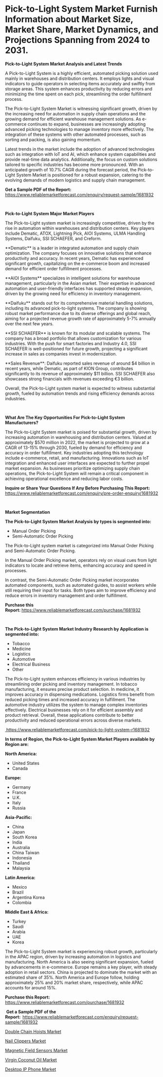 <p><h1>Pick-to-Light System Market Furnish Information about Market Size, Market Share, Market Dynamics, and Projections Spanning from 2024 to 2031.</h1></p><p><strong>Pick-to-Light System Market Analysis and Latest Trends</strong></p>
<p><p>A Pick-to-Light System is a highly efficient, automated picking solution used mainly in warehouses and distribution centers. It employs lights and visual indicators to guide operators in selecting items accurately and swiftly from storage areas. This system enhances productivity by reducing errors and minimizing the time spent on each pick, streamlining the order fulfillment process.</p><p>The Pick-to-Light System Market is witnessing significant growth, driven by the increasing need for automation in supply chain operations and the growing demand for efficient warehouse management solutions. As e-commerce continues to expand, businesses are increasingly adopting advanced picking technologies to manage inventory more effectively. The integration of these systems with other automated processes, such as sorting and packing, is also gaining momentum.</p><p>Latest trends in the market include the adoption of advanced technologies such as integration with IoT and AI, which enhance system capabilities and provide real-time data analytics. Additionally, the focus on custom solutions tailored to specific industries has become more pronounced. With an anticipated growth of 10.7% CAGR during the forecast period, the Pick-to-Light System Market is positioned for a robust expansion, catering to the evolving demands of modern logistics and supply chain management.</p></p>
<p><strong>Get a Sample PDF of the Report:&nbsp;</strong> <a href="https://www.reliablemarketforecast.com/enquiry/request-sample/1681932?utm_campaign=1141&utm_medium=2&utm_source=Github&utm_content=ia&utm_term=11122024&utm_id=pick-to-light-system">https://www.reliablemarketforecast.com/enquiry/request-sample/1681932</a></p>
<p>&nbsp;</p>
<p><strong>Pick-to-Light System Major Market Players</strong></p>
<p><p>The Pick-to-Light system market is increasingly competitive, driven by the rise in automation within warehouses and distribution centers. Key players include Dematic, ATOX, Lightning Pick, AIOI Systems, ULMA Handling Systems, Daifuku, SSI SCHAEFER, and Creform.</p><p>**Dematic** is a leader in integrated automation and supply chain optimization. The company focuses on innovative solutions that enhance productivity and accuracy. In recent years, Dematic has experienced significant growth, capitalizing on the e-commerce boom and increased demand for efficient order fulfillment processes.</p><p>**AIOI Systems** specializes in intelligent solutions for warehouse management, particularly in the Asian market. Their expertise in advanced automation and user-friendly interfaces has supported steady expansion, driven by the growing need for efficiency in inventory management.</p><p>**Daifuku** stands out for its comprehensive material handling solutions, including its advanced pick-to-light systems. The company is showing robust market performance due to its diverse offerings and global reach, aiming for a projected revenue growth rate of approximately 5-7% annually over the next few years.</p><p>**SSI SCHAEFER** is known for its modular and scalable systems. The company has a broad portfolio that allows customization for various industries. With the push for smart factories and Industry 4.0, SSI SCHAEFER is well-positioned for future growth, projecting a significant increase in sales as companies invest in modernization.</p><p>**Sales Revenue**: Daifuku reported sales revenue of around $4 billion in recent years, while Dematic, as part of KION Group, contributes significantly to its revenue of approximately $11 billion. SSI SCHAEFER also showcases strong financials with revenues exceeding €3 billion.</p><p>Overall, the Pick-to-Light system market is expected to witness substantial growth, fueled by automation trends and rising efficiency demands across industries.</p></p>
<p>&nbsp;</p>
<p><strong>What Are The Key Opportunities For Pick-to-Light System Manufacturers?</strong></p>
<p><p>The Pick-to-Light System market is poised for substantial growth, driven by increasing automation in warehousing and distribution centers. Valued at approximately $570 million in 2022, the market is projected to grow at a CAGR of 13-15% through 2030, fueled by demand for efficiency and accuracy in order fulfillment. Key industries adopting this technology include e-commerce, retail, and manufacturing. Innovations such as IoT integration and enhanced user interfaces are expected to further propel market expansion. As businesses prioritize optimizing supply chain operations, the Pick-to-Light System will remain a critical component in achieving operational excellence and reducing labor costs.</p></p>
<p><strong>Inquire or Share Your Questions If Any Before Purchasing This Report:</strong> <a href="https://www.reliablemarketforecast.com/enquiry/pre-order-enquiry/1681932?utm_campaign=1141&utm_medium=2&utm_source=Github&utm_content=ia&utm_term=11122024&utm_id=pick-to-light-system">https://www.reliablemarketforecast.com/enquiry/pre-order-enquiry/1681932</a></p>
<p>&nbsp;</p>
<p><strong>Market Segmentation</strong></p>
<p><strong>The Pick-to-Light System Market Analysis by types is segmented into:</strong></p>
<p><ul><li>Manual Order Picking</li><li>Semi-Automatic Order Picking</li></ul></p>
<p><p>The Pick-to-Light system market is categorized into Manual Order Picking and Semi-Automatic Order Picking. </p><p>In the Manual Order Picking market, operators rely on visual cues from light indicators to locate and retrieve items, enhancing accuracy and speed in processes. </p><p>In contrast, the Semi-Automatic Order Picking market incorporates automated components, such as automated guides, to assist workers while still requiring their input for tasks. Both types aim to improve efficiency and reduce errors in inventory management and order fulfillment.</p></p>
<p><strong>Purchase this Report:&nbsp;</strong><a href="https://www.reliablemarketforecast.com/purchase/1681932?utm_campaign=1141&utm_medium=2&utm_source=Github&utm_content=ia&utm_term=11122024&utm_id=pick-to-light-system">https://www.reliablemarketforecast.com/purchase/1681932</a></p>
<p>&nbsp;</p>
<p><strong>The Pick-to-Light System Market Industry Research by Application is segmented into:</strong></p>
<p><ul><li>Tobacco</li><li>Medicine</li><li>Logistics</li><li>Automotive</li><li>Electrical Business</li><li>Other</li></ul></p>
<p><p>The Pick-to-Light system enhances efficiency in various industries by streamlining order picking and inventory management. In tobacco manufacturing, it ensures precise product selection. In medicine, it improves accuracy in dispensing medications. Logistics firms benefit from reduced picking times and increased accuracy in fulfillment. The automotive industry utilizes the system to manage complex inventories effectively. Electrical businesses rely on it for efficient assembly and product retrieval. Overall, these applications contribute to better productivity and reduced operational errors across diverse markets.</p></p>
<p><a href="https://www.reliablemarketforecast.com/pick-to-light-system-r1681932?utm_campaign=1141&utm_medium=2&utm_source=Github&utm_content=ia&utm_term=11122024&utm_id=pick-to-light-system">&nbsp;https://www.reliablemarketforecast.com/pick-to-light-system-r1681932</a></p>
<p><strong>In terms of Region, the Pick-to-Light System Market Players available by Region are:</strong></p>
<p>
    <p> <strong> North America: </strong>
        <ul>
            <li>United States</li>
            <li>Canada</li>
        </ul>
        </p> 
    <p> <strong> Europe: </strong>
        <ul>
            <li>Germany</li>
            <li>France</li>
            <li>U.K.</li>
            <li>Italy</li>
            <li>Russia</li>
        </ul>
        </p> 
    <p> <strong> Asia-Pacific: </strong>
        <ul>
            <li>China</li>
            <li>Japan</li>
            <li>South Korea</li>
            <li>India</li>
            <li>Australia</li>
            <li>China Taiwan</li>
            <li>Indonesia</li>
            <li>Thailand</li>
            <li>Malaysia</li>
        </ul>
        </p> 
    <p> <strong> Latin America: </strong>
        <ul>
            <li>Mexico</li>
            <li>Brazil</li>
            <li>Argentina Korea</li>
            <li>Colombia</li>
        </ul>
        </p> 
    <p> <strong> Middle East & Africa: </strong>
        <ul>
            <li>Turkey</li>
            <li>Saudi</li>
            <li>Arabia</li>
            <li>UAE</li>
            <li>Korea</li>
        </ul>
    </p>
    </p>
<p><p>The Pick-to-Light System market is experiencing robust growth, particularly in the APAC region, driven by increasing automation in logistics and manufacturing. North America is also seeing significant expansion, fueled by advancements in e-commerce. Europe remains a key player, with steady adoption in retail sectors. China is projected to dominate the market with an estimated share of 35%. North America and Europe follow, holding approximately 25% and 20% market share, respectively, while APAC accounts for around 15%.</p></p>
<p><strong>Purchase this Report: </strong><a href="https://www.reliablemarketforecast.com/purchase/1681932?utm_campaign=1141&utm_medium=2&utm_source=Github&utm_content=ia&utm_term=11122024&utm_id=pick-to-light-system">https://www.reliablemarketforecast.com/purchase/1681932</a></p>
<p>&nbsp;<strong>Get a Sample PDF of the Report:&nbsp;&nbsp;</strong><a href="https://www.reliablemarketforecast.com/enquiry/request-sample/1681932?utm_campaign=1141&utm_medium=2&utm_source=Github&utm_content=ia&utm_term=11122024&utm_id=pick-to-light-system">https://www.reliablemarketforecast.com/enquiry/request-sample/1681932</a></p>
<p><strong></strong></p>
<p><p><a href="https://github.com/FassouRP/Market-Research-Report-List-6/blob/main/double-chain-hoists-market.md?utm_campaign=1141&utm_medium=2&utm_source=Github&utm_content=ia&utm_term=11122024&utm_id=pick-to-light-system">Double Chain Hoists Market</a></p><p><a href="https://www.linkedin.com/pulse/nail-clippers-market-size-growing-cagr-113-from-2024-2031-2bm7f?utm_campaign=1141&utm_medium=2&utm_source=Github&utm_content=ia&utm_term=11122024&utm_id=pick-to-light-system">Nail Clippers Market</a></p><p><a href="https://www.linkedin.com/pulse/in-depth-analysis-size-researchive-6stxe?utm_campaign=1141&utm_medium=2&utm_source=Github&utm_content=ia&utm_term=11122024&utm_id=pick-to-light-system">Magnetic Field Sensors Market</a></p><p><a href="https://www.linkedin.com/pulse/future-outlook-virgin-coconut-oil-market-20242031-anticipated-j5oyf?utm_campaign=1141&utm_medium=2&utm_source=Github&utm_content=ia&utm_term=11122024&utm_id=pick-to-light-system">Virgin Coconut Oil Market</a></p><p><a href="https://www.linkedin.com/pulse/desktop-ip-phone-market-trends-2024-2031-detailed-145-cagr-t2jrf?utm_campaign=1141&utm_medium=2&utm_source=Github&utm_content=ia&utm_term=11122024&utm_id=pick-to-light-system">Desktop IP Phone Market</a></p></p>